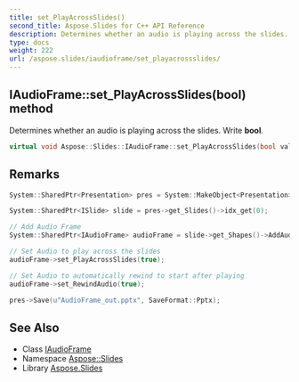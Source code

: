 ```yaml
---
title: set_PlayAcrossSlides()
second_title: Aspose.Slides for C++ API Reference
description: Determines whether an audio is playing across the slides. Write bool.
type: docs
weight: 222
url: /aspose.slides/iaudioframe/set_playacrossslides/
---
```

## IAudioFrame::set_PlayAcrossSlides(bool) method


Determines whether an audio is playing across the slides. Write **bool**.

```cpp
virtual void Aspose::Slides::IAudioFrame::set_PlayAcrossSlides(bool value)=0
```

## Remarks



```cpp
System::SharedPtr<Presentation> pres = System::MakeObject<Presentation>();

System::SharedPtr<ISlide> slide = pres->get_Slides()->idx_get(0);

// Add Audio Frame
System::SharedPtr<IAudioFrame> audioFrame = slide->get_Shapes()->AddAudioFrameLinked(50.0f, 50.0f, 100.0f, 100.0f, u"sampleaudio.wav");

// Set Audio to play across the slides
audioFrame->set_PlayAcrossSlides(true);

// Set Audio to automatically rewind to start after playing
audioFrame->set_RewindAudio(true);

pres->Save(u"AudioFrame_out.pptx", SaveFormat::Pptx);
```




## See Also

* Class [IAudioFrame](../)
* Namespace [Aspose::Slides](../../)
* Library [Aspose.Slides](../../../)